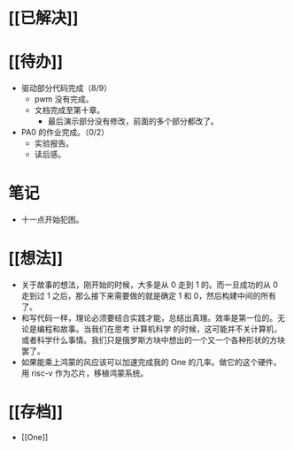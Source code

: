 # [[已解决]]

# [[待办]]
- 驱动部分代码完成（8/9）
	- pwm 没有完成。
	- 文档完成至第十章。
		- 最后演示部分没有修改，前面的多个部分都改了。
- PA0 的作业完成。（0/2）
	- 实验报告。
	- 读后感。

# 笔记
- 十一点开始犯困。

# [[想法]]
- 关于故事的想法，刚开始的时候，大多是从 0 走到 1 的。而一旦成功的从 0 走到过 1 之后，那么接下来需要做的就是确定 1 和 0，然后构建中间的所有了。
- 和写代码一样，理论必须要结合实践才能，总结出真理。效率是第一位的。无论是编程和故事。当我们在思考 计算机科学 的时候，这可能并不关计算机，或者科学什么事情。我们只是俄罗斯方块中想出的一个又一个各种形状的方块罢了。
- 如果能乘上鸿蒙的风应该可以加速完成我的 One 的几率。做它的这个硬件。用 risc-v 作为芯片，移植鸿蒙系统。

# [[存档]]
- [[One]]